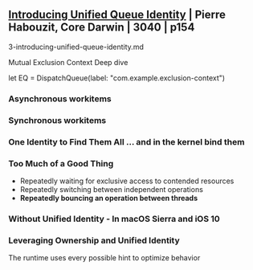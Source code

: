 

## [Introducing Unified Queue Identity](3-introducing-unified-queue-identity.md) | Pierre Habouzit, Core Darwin | 3040 | p154

3-introducing-unified-queue-identity.md


Mutual Exclusion Context
Deep dive


let EQ = DispatchQueue(label: "com.example.exclusion-context")



### Asynchronous workitems



### Synchronous workitems



### One Identity to Find Them All  ... and in the kernel bind them


### Too Much of a Good Thing

- Repeatedly waiting for exclusive access to contended resources
- Repeatedly switching between independent operations
- __Repeatedly bouncing an operation between threads__


### Without Unified Identity - In macOS Sierra and iOS 10


### Leveraging Ownership and Unified Identity



The runtime uses every possible hint to optimize behavior



